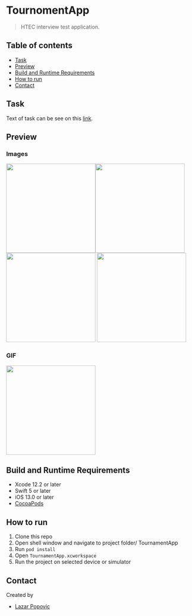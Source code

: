 # TournomentApp
> HTEC interview test application.

## Table of contents
* [Task](#task)
* [Preview](#preview)
* [Build and Runtime Requirements](#build-and-runtime-requirements)
* [How to run](#how-to-run)
* [Contact](#contact)

## Task
Text of task can be see on this [link](https://github.com/HTEC-interview/ios-lazarp/blob/main/Task.pdf).

## Preview

### Images
<img src="https://github.com/HTEC-interview/ios-lazarp/blob/main/Preview/IMAGE_PREVIEW_01.png" width="240"/><img src="https://github.com/HTEC-interview/ios-lazarp/blob/main/Preview/IMAGE_PREVIEW_02.png" width="240"/> 
<img src="https://github.com/HTEC-interview/ios-lazarp/blob/main/Preview/IMAGE_PREVIEW_03.png" width="240"/> 
<img src="https://github.com/HTEC-interview/ios-lazarp/blob/main/Preview/IMAGE_PREVIEW_04.png" width="240"/> 

### GIF
<img src="https://github.com/HTEC-interview/ios-lazarp/blob/main/Preview/GIF_PREVIEW_01.gif" width="240"/> 

## Build and Runtime Requirements
+ Xcode 12.2 or later
+ Swift 5 or later
+ iOS 13.0 or later
+ [CocoaPods](http://cocoapods.org/) 

## How to run 
1. Clone this repo
1. Open shell window and navigate to project folder/ TournamentApp
1. Run `pod install`
1. Open `TournamentApp.xcworkspace`
1. Run the project on selected device or simulator

## Contact
Created by 
* [Lazar Popovic](mailto:lazar.popovic.m@gmail.com)
